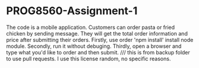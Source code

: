 # PROG8560-Assignment-1

The code is a mobile application. Customers can order pasta or fried chicken by sending message. They will get the total order information and price after submitting their orders.
Firstly, use order 'npm install' install node module.
Secondly, run it without debuging.
Thirdly, open a browser and type what you'd like to order and then submit.
/// this is from backup folder to use pull requests.
I use this license random, no specific reasons.
